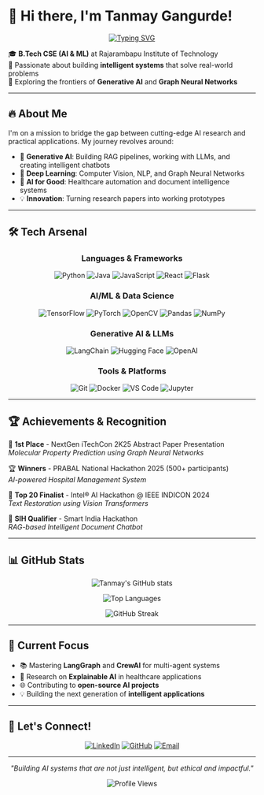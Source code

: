 # 👋 Hi there, I'm Tanmay Gangurde!

<div align="center">
  
[![Typing SVG](https://readme-typing-svg.herokuapp.com?font=Fira+Code&pause=1000&color=36BCF7&center=true&vCenter=true&width=435&lines=AI+%26+ML+Engineer;Full+Stack+Developer;Problem+Solver;Open+Source+Contributor)](https://git.io/typing-svg)

</div>

🎓 **B.Tech CSE (AI & ML)** at Rajarambapu Institute of Technology  
🚀 Passionate about building **intelligent systems** that solve real-world problems  
🧠 Exploring the frontiers of **Generative AI** and **Graph Neural Networks**

---

## 🔥 About Me

I'm on a mission to bridge the gap between cutting-edge AI research and practical applications. My journey revolves around:

- 🤖 **Generative AI**: Building RAG pipelines, working with LLMs, and creating intelligent chatbots
- 🧠 **Deep Learning**: Computer Vision, NLP, and Graph Neural Networks
- 🏥 **AI for Good**: Healthcare automation and document intelligence systems
- 💡 **Innovation**: Turning research papers into working prototypes

---

## 🛠️ Tech Arsenal

<div align="center">

### Languages & Frameworks
![Python](https://img.shields.io/badge/Python-3776AB?style=for-the-badge&logo=python&logoColor=white)
![Java](https://img.shields.io/badge/Java-ED8B00?style=for-the-badge&logo=java&logoColor=white)
![JavaScript](https://img.shields.io/badge/JavaScript-F7DF1E?style=for-the-badge&logo=javascript&logoColor=black)
![React](https://img.shields.io/badge/React-20232A?style=for-the-badge&logo=react&logoColor=61DAFB)
![Flask](https://img.shields.io/badge/Flask-000000?style=for-the-badge&logo=flask&logoColor=white)

### AI/ML & Data Science
![TensorFlow](https://img.shields.io/badge/TensorFlow-FF6F00?style=for-the-badge&logo=tensorflow&logoColor=white)
![PyTorch](https://img.shields.io/badge/PyTorch-EE4C2C?style=for-the-badge&logo=pytorch&logoColor=white)
![OpenCV](https://img.shields.io/badge/OpenCV-27338e?style=for-the-badge&logo=OpenCV&logoColor=white)
![Pandas](https://img.shields.io/badge/Pandas-2C2D72?style=for-the-badge&logo=pandas&logoColor=white)
![NumPy](https://img.shields.io/badge/Numpy-777BB4?style=for-the-badge&logo=numpy&logoColor=white)

### Generative AI & LLMs
![LangChain](https://img.shields.io/badge/LangChain-000000?style=for-the-badge&logo=chainlink&logoColor=white)
![Hugging Face](https://img.shields.io/badge/🤗%20Hugging%20Face-FFD21E?style=for-the-badge)
![OpenAI](https://img.shields.io/badge/OpenAI-412991?style=for-the-badge&logo=openai&logoColor=white)

### Tools & Platforms
![Git](https://img.shields.io/badge/Git-F05032?style=for-the-badge&logo=git&logoColor=white)
![Docker](https://img.shields.io/badge/Docker-2CA5E0?style=for-the-badge&logo=docker&logoColor=white)
![VS Code](https://img.shields.io/badge/VS_Code-0078D4?style=for-the-badge&logo=visual%20studio%20code&logoColor=white)
![Jupyter](https://img.shields.io/badge/Jupyter-F37626?style=for-the-badge&logo=jupyter&logoColor=white)

</div>

---

## 🏆 Achievements & Recognition

🥇 **1st Place** - NextGen iTechCon 2K25 Abstract Paper Presentation  
*Molecular Property Prediction using Graph Neural Networks*

🏆 **Winners** - PRABAL National Hackathon 2025 (500+ participants)  
*AI-powered Hospital Management System*

🏅 **Top 20 Finalist** - Intel® AI Hackathon @ IEEE INDICON 2024  
*Text Restoration using Vision Transformers*

🎯 **SIH Qualifier** - Smart India Hackathon  
*RAG-based Intelligent Document Chatbot*

---

## 📊 GitHub Stats

<div align="center">
  
![Tanmay's GitHub stats](https://github-readme-stats.vercel.app/api?username=Tanmaygangurde20&show_icons=true&theme=radical)

![Top Languages](https://github-readme-stats.vercel.app/api/top-langs/?username=Tanmaygangurde20&layout=compact&theme=radical)

![GitHub Streak](https://github-readme-streak-stats.herokuapp.com/?user=Tanmaygangurde20&theme=radical)

</div>

---

## 🎯 Current Focus

- 📚 Mastering **LangGraph** and **CrewAI** for multi-agent systems
- 🔬 Research on **Explainable AI** in healthcare applications  
- 🌐 Contributing to **open-source AI projects**
- 💡 Building the next generation of **intelligent applications**

---

## 🤝 Let's Connect!

<div align="center">

[![LinkedIn](https://img.shields.io/badge/LinkedIn-0077B5?style=for-the-badge&logo=linkedin&logoColor=white)](https://www.linkedin.com/in/tanmay-gangurde-112856265)
[![GitHub](https://img.shields.io/badge/GitHub-100000?style=for-the-badge&logo=github&logoColor=white)](https://github.com/Tanmaygangurde20)
[![Email](https://img.shields.io/badge/Email-D14836?style=for-the-badge&logo=gmail&logoColor=white)](mailto:tanmaygangurde10@gmail.com)

</div>

---

<div align="center">

*"Building AI systems that are not just intelligent, but ethical and impactful."*

![Profile Views](https://komarev.com/ghpvc/?username=Tanmaygangurde20&color=brightgreen&style=flat-square)

</div>
